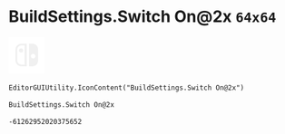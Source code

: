 # BuildSettings.Switch On@2x `64x64`
<img src="/img/BuildSettings.Switch%20On@2x.png" width=64 height=64>

``` CSharp
EditorGUIUtility.IconContent("BuildSettings.Switch On@2x")
```
```
BuildSettings.Switch On@2x
```
```
-61262952020375652
```
